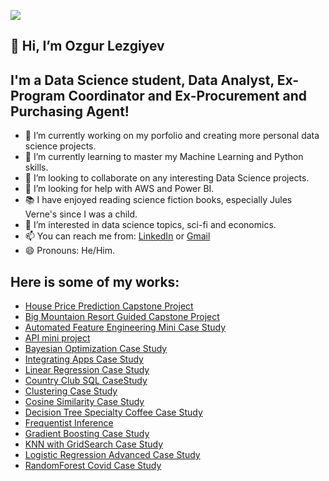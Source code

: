 ![](https://github.com/ozgurlezgiyev/Case-Studies/blob/main/readme.gif)

## 👋 Hi, I’m Ozgur Lezgiyev
## I'm a Data Science student, Data Analyst, Ex-Program Coordinator and Ex-Procurement and Purchasing Agent!


- 🔭 I’m currently working on my porfolio and creating more personal data science projects.
- 🌱 I’m currently learning to master my Machine Learning and Python skills.
- 💞️ I’m looking to collaborate on any interesting Data Science projects.
- 🤔 I’m looking for help with AWS and Power BI.
- 📚 I have enjoyed reading science fiction books, especially Jules Verne's since I was a child.
- 👀 I’m interested in data science topics, sci-fi and economics.
- 📫 You can reach me from: [LinkedIn](https://www.linkedin.com/in/ozgurlezgiyev/) or [Gmail](ozgurlezgiyev@gmail.com)
- 😄 Pronouns: He/Him.

## Here is some of my works:
- [House Price Prediction Capstone Project](https://github.com/ozgurlezgiyev/Capstone2)
- [Big Mountaion Resort Guided Capstone Project](https://github.com/ozgurlezgiyev/GuidedCapstone)
- [Automated Feature Engineering Mini Case Study](https://github.com/ozgurlezgiyev/Mini-Case-Studies/tree/main/Automated_Feature_Engineering)
- [API mini project](https://github.com/ozgurlezgiyev/Case-Studies/tree/main/API-mini-project)
- [Bayesian Optimization Case Study](https://github.com/ozgurlezgiyev/Case-Studies/tree/main/Bayesian%20Optimization%20Case%20Study)
- [Integrating Apps Case Study](https://github.com/ozgurlezgiyev/Case-Studies/tree/main/Case%20Study%20-%20Integrating%20Apps)
- [Linear Regression Case Study](https://github.com/ozgurlezgiyev/Case-Studies/tree/main/Case%20Study%20-%20Linear%20Regression)
- [Country Club SQL CaseStudy](https://github.com/ozgurlezgiyev/Case-Studies/tree/main/Case-Study-SQL-Country-Club)
- [Clustering Case Study](https://github.com/ozgurlezgiyev/Case-Studies/tree/main/Clustering_Case_Study)
- [Cosine Similarity Case Study](https://github.com/ozgurlezgiyev/Case-Studies/tree/main/CosineSimilarityCaseStudy)
- [Decision Tree Specialty Coffee Case Study](https://github.com/ozgurlezgiyev/Case-Studies/tree/main/Decision_Tree_Specialty_Coffee_Case_Study)
- [Frequentist Inference](https://github.com/ozgurlezgiyev/Case-Studies/tree/main/Frequentist%20Inference)
- [Gradient Boosting Case Study](https://github.com/ozgurlezgiyev/Case-Studies/tree/main/Gradient_Boosting_Case_Study)
- [KNN with GridSearch Case Study](https://github.com/ozgurlezgiyev/Case-Studies/tree/main/GridSearchKNN_Case_Study)
- [Logistic Regression Advanced Case Study](https://github.com/ozgurlezgiyev/Case-Studies/tree/main/Logistic%20Regression%20Advanced%20Case%20Study)
- [RandomForest Covid Case Study](https://github.com/ozgurlezgiyev/Case-Studies/tree/main/RandomForest%20Covid%20Case%20Study)


<!---
ozgurlezgiyev/ozgurlezgiyev is a ✨ special ✨ repository because its `README.md` (this file) appears on your GitHub profile.
You can click the Preview link to take a look at your changes.
--->

